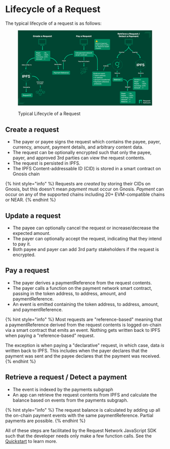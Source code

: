 # Lifecycle of a Request

The typical lifecycle of a request is as follows:

<div data-full-width="true"><figure><img src="../.gitbook/assets/Lifecycle of a Request.jpg" alt=""><figcaption><p>Typical Lifecycle of a Request</p></figcaption></figure></div>

## Create a request

* The payer or payee signs the request which contains the payee, payer, currency, amount, payment details, and arbitrary content data.
* The request can be optionally encrypted such that only the payee, payer, and approved 3rd parties can view the request contents.
* The request is persisted in IPFS.&#x20;
* The IPFS Content-addressable ID (CID) is stored in a smart contract on Gnosis chain

{% hint style="info" %}
Requests are _created_ by storing their CIDs on Gnosis, but this doesn't mean _payment_ must occur on Gnosis. _Payment_ can occur on any of the supported chains including 20+ EVM-compatible chains or NEAR.
{% endhint %}

## Update a request

* The payee can optionally cancel the request or increase/decrease the expected amount.
* The payer can optionally accept the request, indicating that they intend to pay it.
* Both payee and payer can add 3rd party stakeholders if the request is encrypted.

## Pay a request

* The payer derives a paymentReference from the request contents.
* The payer calls a function on the payment network smart contract, passing in the token address, to address, amount, and paymentReference.
* An event is emitted containing the token address, to address, amount, and paymentReference.

{% hint style="info" %}
Most requests are "reference-based" meaning that a paymentReference derived from the request contents is logged on-chain via a smart contract that emits an event. Nothing gets written back to IPFS when paying a "reference-based" request.&#x20;

The exception is when paying a "declarative" request, in which case, data _is_ written back to IPFS. This includes when the payer declares that the payment was sent and the payee declares that the payment was received.
{% endhint %}

## Retrieve a request / Detect a payment

* The event is indexed by the payments subgraph
* An app can retrieve the request contents from IPFS and calculate the balance based on events from the payments subgraph.

{% hint style="info" %}
The request balance is calculated by adding up all the on-chain payment events with the same paymentReference. Partial payments are possible.
{% endhint %}

All of these steps are facilitated by the Request Network JavaScript SDK such that the developer needs only make a few function calls. See the [Quickstart](../advanced/request-network-sdk/get-started/quickstart-browser.md) to learn more.
